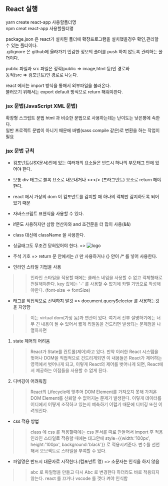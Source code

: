## React 실행
yarn create react-app 사용할폴더명  
npm creat react-app 사용할폴더명  

package.json 은 react가 설치된 폴더에 확장프로그램을 설치했을경우 확인,관리할 수 있는 폴더이다.  
.gitignore 은 github에 올라가기 민감한 정보의 폴더를 push 하지 않도록 관리하는 폴더이다.  

public 파일과 src 파일은 정적(public => image,html 등)인 경로와  
동적(src => 컴포넌트)인 경로로 나눈다.

react 에서는 import 방식을 통해서 외부파일을 불러온다.  
불러오기 위해서는 export default 방식으로 return 해줘야한다.  

### jsx 문법(JavaScript XML 문법)  
확장형 스크립트 문법 html 과 비슷한 문법으로 사용하는데는 난이도는 낮은평에 속한다.  
일반 프로젝트 문법이 아니기 때문에 바벨(sass compile 같은)로 변환을 하는 작업이 필요  

### jsx 문법 규칙
- 컴포넌트(JSX문서)안에 있는 여러개의 요소들은 반드시 하나의 부모태그 안에 있어야 한다. 
- 보통 div 태그로 블록 요소로 내보내거나 <></> (프라그먼트) 요소로 return 해야한다.
- react 에서 가상의 dom 이 컴포넌트를 감지할 때 하나의 객체만 감지하도록 되어 있기 때문

- 자바스크립트 표현식을 사용할 수 있다.
- if문도 사용하지만 삼항 연산자와 and 조건문을 더 많이 사용(&&)
- class 대신에 className 을 사용한다.
- 싱글태그도 무조건 닫혀있어야 한다. => <img src={logo} className="App-logo" alt="logo" />
- 주석 기호 => return 문 안에서는 // 만 사용하거나 {} 안이 /* 를 넣어 사용한다.
- 인라인 스타일 기법을 사용
>> 인라인 스타일을 적용할 때에는 클래스 네임을 사용할 수 없고 객체형태로 전달해야한다.
>> key 값에는 '-' 를 사용할 수 없기에 카멜 기법으로 작성해야한다. (font-size => fontSize)

- 태그를 직접적으로 선택하지 말것 => document.querySelector 를 사용하는것을 지양함
>> 이는 virtual dom(가상 돔)과 연관이 있다.
>> 여기서 전부 설명하기에는 너무 긴 내용이 될 수 있어서 짧게 리얼돔을 건드리면 발생되는 문제점을 나열하자면
1. state 제어의 어려움
>> React가 State를 컨트롤(제어)하고 있다. 만약 이러한 React 시스템을 벗어나 DOM을 직접적으로 건드리게되면 
>> 이 내용들은 React가 제어하는 영역에서 벗어나게 되고, 이렇게 React의 제어를 벗어나게 되면, React에서 제공하는 이점들을 사용할 수 없게 된다.
2. 디버깅이 어려워짐
>> React의 Lifecycle에 맞추어 DOM Element를 가져오지 못해 가져온 DOM Element를 신뢰할 수 없어지는 문제가 발생한다. 
>> 이렇게 데이터를 어디에서 어떻게 조작하고 있는지 예측하기 어렵기 때문에 디버깅 또한 어려워진다.

- css 적용 방법
>> class 에 css 를 적용할때에는 css 문서를 따로 만들어서 import 후 적용
>> 인라인 스타일로 적용할 때에는 태그안에 style={{width:'100px', height:'100px', background:'black'}} 로 적용시켜준다.
>> 변수를 선언해서 오브젝트로 스타일을 부여할 수 있다.

- 파일명은 반드시 대문자로 시작한다.(컴포넌트 명) => 소문자는 인식을 하지 않음
>> abc 로 파일명을 만들고 다시 Abc 로 변경한다 하더라도 바로 적용되지 않는다. react 를 끄거나 vscode 를 껏다 켜야 인식함